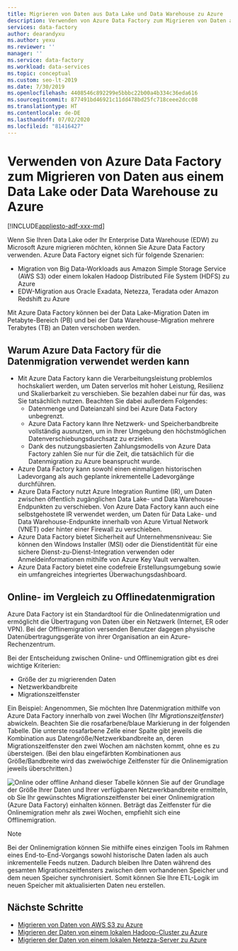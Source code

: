 ```yaml
---
title: Migrieren von Daten aus Data Lake und Data Warehouse zu Azure
description: Verwenden von Azure Data Factory zum Migrieren von Daten aus einem Data Lake und Data Warehouse zu Azure.
services: data-factory
author: dearandyxu
ms.author: yexu
ms.reviewer: ''
manager: ''
ms.service: data-factory
ms.workload: data-services
ms.topic: conceptual
ms.custom: seo-lt-2019
ms.date: 7/30/2019
ms.openlocfilehash: 4408546c892299e5bbbc22b00a4b334c36eda616
ms.sourcegitcommit: 877491bd46921c11dd478bd25fc718ceee2dcc08
ms.translationtype: HT
ms.contentlocale: de-DE
ms.lasthandoff: 07/02/2020
ms.locfileid: "81416427"
---
```

# <a name="use-azure-data-factory-to-migrate-data-from-your-data-lake-or-data-warehouse-to-azure"></a>Verwenden von Azure Data Factory zum Migrieren von Daten aus einem Data Lake oder Data Warehouse zu Azure

[!INCLUDE[appliesto-adf-xxx-md](includes/appliesto-adf-xxx-md.md)]

Wenn Sie Ihren Data Lake oder Ihr Enterprise Data Warehouse (EDW) zu Microsoft Azure migrieren möchten, können Sie Azure Data Factory verwenden. Azure Data Factory eignet sich für folgende Szenarien:

- Migration von Big Data-Workloads aus Amazon Simple Storage Service (AWS S3) oder einem lokalen Hadoop Distributed File System (HDFS) zu Azure
- EDW-Migration aus Oracle Exadata, Netezza, Teradata oder Amazon Redshift zu Azure

Mit Azure Data Factory können bei der Data Lake-Migration Daten im Petabyte-Bereich (PB) und bei der Data Warehouse-Migration mehrere Terabytes (TB) an Daten verschoben werden.

## <a name="why-azure-data-factory-can-be-used-for-data-migration"></a>Warum Azure Data Factory für die Datenmigration verwendet werden kann

- Mit Azure Data Factory kann die Verarbeitungsleistung problemlos hochskaliert werden, um Daten serverlos mit hoher Leistung, Resilienz und Skalierbarkeit zu verschieben. Sie bezahlen dabei nur für das, was Sie tatsächlich nutzen. Beachten Sie dabei außerdem Folgendes: 
  - Datenmenge und Dateianzahl sind bei Azure Data Factory unbegrenzt.
  - Azure Data Factory kann Ihre Netzwerk- und Speicherbandbreite vollständig ausnutzen, um in Ihrer Umgebung den höchstmöglichen Datenverschiebungsdurchsatz zu erzielen.
  - Dank des nutzungsbasierten Zahlungsmodells von Azure Data Factory zahlen Sie nur für die Zeit, die tatsächlich für die Datenmigration zu Azure beansprucht wurde.  
- Azure Data Factory kann sowohl einen einmaligen historischen Ladevorgang als auch geplante inkrementelle Ladevorgänge durchführen.
- Azure Data Factory nutzt Azure Integration Runtime (IR), um Daten zwischen öffentlich zugänglichen Data Lake- und Data Warehouse-Endpunkten zu verschieben. Von Azure Data Factory kann auch eine selbstgehostete IR verwendet werden, um Daten für Data Lake- und Data Warehouse-Endpunkte innerhalb von Azure Virtual Network (VNET) oder hinter einer Firewall zu verschieben.
- Azure Data Factory bietet Sicherheit auf Unternehmensniveau: Sie können den Windows Installer (MSI) oder die Dienstidentität für eine sichere Dienst-zu-Dienst-Integration verwenden oder Anmeldeinformationen mithilfe von Azure Key Vault verwalten.
- Azure Data Factory bietet eine codefreie Erstellungsumgebung sowie ein umfangreiches integriertes Überwachungsdashboard.  

## <a name="online-vs-offline-data-migration"></a>Online- im Vergleich zu Offlinedatenmigration

Azure Data Factory ist ein Standardtool für die Onlinedatenmigration und ermöglicht die Übertragung von Daten über ein Netzwerk (Internet, ER oder VPN). Bei der Offlinemigration versenden Benutzer dagegen physische Datenübertragungsgeräte von ihrer Organisation an ein Azure-Rechenzentrum.  

Bei der Entscheidung zwischen Online- und Offlinemigration gibt es drei wichtige Kriterien:  

- Größe der zu migrierenden Daten
- Netzwerkbandbreite
- Migrationszeitfenster

Ein Beispiel: Angenommen, Sie möchten Ihre Datenmigration mithilfe von Azure Data Factory innerhalb von zwei Wochen (Ihr *Migrationszeitfenster*) abwickeln. Beachten Sie die rosafarbene/blaue Markierung in der folgenden Tabelle. Die unterste rosafarbene Zelle einer Spalte gibt jeweils die Kombination aus Datengröße/Netzwerkbandbreite an, deren Migrationszeitfenster den zwei Wochen am nächsten kommt, ohne es zu übersteigen. (Bei den blau eingefärbten Kombinationen aus Größe/Bandbreite wird das zweiwöchige Zeitfenster für die Onlinemigration jeweils überschritten.) 

![Online oder offline](media/data-migration-guidance-overview/online-offline.png) Anhand dieser Tabelle können Sie auf der Grundlage der Größe Ihrer Daten und Ihrer verfügbaren Netzwerkbandbreite ermitteln, ob Sie Ihr gewünschtes Migrationszeitfenster bei einer Onlinemigration (Azure Data Factory) einhalten können. Beträgt das Zeitfenster für die Onlinemigration mehr als zwei Wochen, empfiehlt sich eine Offlinemigration.

> [!NOTE]
> Bei der Onlinemigration können Sie mithilfe eines einzigen Tools im Rahmen eines End-to-End-Vorgangs sowohl historische Daten laden als auch inkrementelle Feeds nutzen.  Dadurch bleiben Ihre Daten während des gesamten Migrationszeitfensters zwischen dem vorhandenen Speicher und dem neuen Speicher synchronisiert. Somit können Sie Ihre ETL-Logik im neuen Speicher mit aktualisierten Daten neu erstellen.


## <a name="next-steps"></a>Nächste Schritte

- [Migrieren von Daten von AWS S3 zu Azure](data-migration-guidance-s3-azure-storage.md)
- [Migrieren der Daten von einem lokalen Hadoop-Cluster zu Azure](data-migration-guidance-hdfs-azure-storage.md)
- [Migrieren der Daten von einem lokalen Netezza-Server zu Azure](data-migration-guidance-netezza-azure-sqldw.md)
